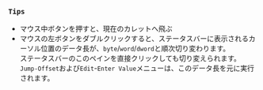 ### `Tips`

 - マウス中ボタンを押すと、現在のカレットへ飛ぶ
 - マウスの左ボタンをダブルクリックすると、ステータスバーに表示されるカーソル位置のデータ長が、`byte`/`word`/`dword`と順次切り変わります。   
   ステータスバーのこのペインを直接クリックしても切り変えられます。`Jump-Offset`および`Edit`-`Enter Value`メニューは、このデータ長を元に実行されます。